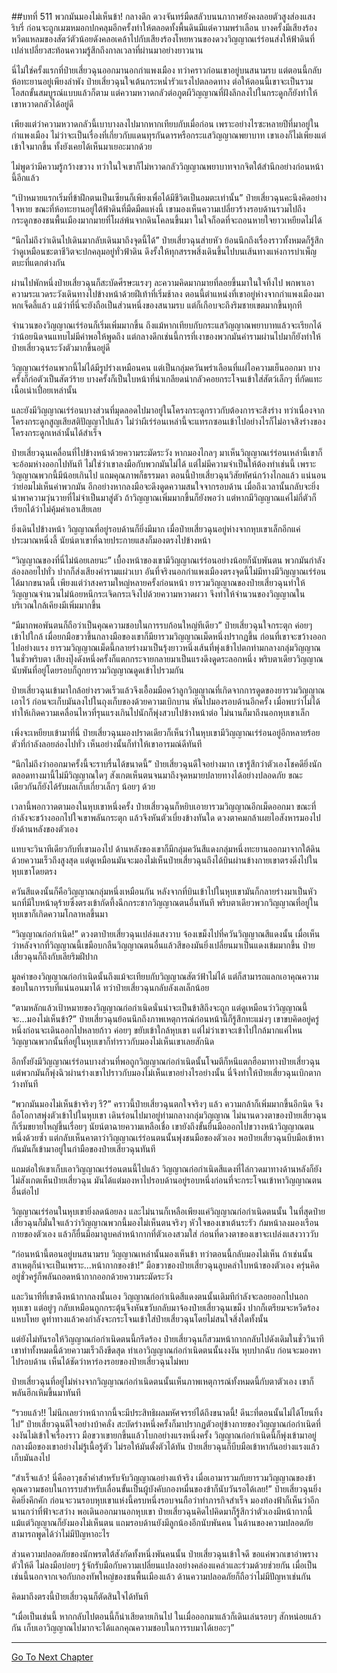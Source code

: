 ##บทที่ 511 พวกมันมองไม่เห็นข้า!
กลางดึก ดวงจันทร์มืดสลัวบนนภากาศยังคงลอยตัวสูงส่องแสงริบรี่ ก่อนจะถูกเมฆหมอกปกคลุมอีกครั้งทำให้ตลอดทั้งพื้นดินมีแต่ความพร่าเลือน บางครั้งมีเสียงร้องหวีดแหลมของสัตว์ตัวน้อยดังคลอเคล้าไปกับเสียงร้องโหยหวนของดวงวิญญาณเร่ร่อนส่งให้ฟ้าดินที่เปล่าเปลี่ยวสะท้อนความรู้สึกถึงกาลเวลาที่ผ่านมาอย่างยาวนาน

นี่ไม่ใช่ครั้งแรกที่ป๋ายเสี่ยวฉุนออกมานอกกำแพงเมือง ทว่าคราวก่อนเขาอยู่บนสนามรบ แต่ตอนนี้กลับห้อทะยานอยู่เพียงลำพัง ป๋ายเสี่ยวฉุนใจเต้นกระหน่ำรัวแรงไปตลอดทาง ต่อให้ตอนนี้เขาจะเป็นรวมโอสถขั้นสมบูรณ์แบบแล้วก็ตาม แต่ความหวาดกลัวต่อภูตผีวิญญาณที่ฝังลึกลงไปในกระดูกก็ยังทำให้เขาหวาดกลัวได้อยู่ดี

เพียงแต่ว่าความหวาดกลัวนี้เบาบางลงไปมากหากเทียบกับเมื่อก่อน เพราะอย่างไรซะหลายปีที่มาอยู่ในกำแพงเมือง ไม่ว่าจะเป็นเรื่องที่เกี่ยวกับแดนทุรกันดารหรือกระแสวิญญาณพยาบาท เขาเองก็ไม่เพียงแต่เข้าใจมากขึ้น ทั้งยังเคยได้เห็นมาเยอะมากด้วย

ไม่พูดว่ามีความรู้กว้างขวาง ทว่าในใจเขาก็ไม่หวาดกลัววิญญาณพยาบาทจากจิตใต้สำนึกอย่างก่อนหน้านี้อีกแล้ว

“เป้าหมายแรกเริ่มที่ข้าฝึกตนเป็นเซียนก็เพียงเพื่อได้มีชีวิตเป็นอมตะเท่านั้น” ป๋ายเสี่ยวฉุนคะนึงคิดอย่างใจหาย ขณะที่ห้อทะยานอยู่ใต้ฟ้าดินที่มืดมืดแห่งนี้ เขามองเห็นความเปลี่ยวร้างรอบด้านรวมไปถึงกระดูกของชนพื้นเมืองมากมายที่โผล่พ้นจากดินโคลนขึ้นมา ในใจก็อดที่จะถอนหายใจยาวเหยียดไม่ได้

“นึกไม่ถึงว่าเดินไปเดินมากลับเดินมาถึงจุดนี้ได้” ป๋ายเสี่ยวฉุนส่ายหัว ย้อนนึกถึงเรื่องราวทั้งหมดก็รู้สึกว่าดูเหมือนชะตาชีวิตจะปกคลุมอยู่ทั่วฟ้าดิน ดึงรั้งให้ทุกสรรพสิ่งเดินขึ้นไปบนเส้นทางแห่งการบำเพ็ญตบะที่แตกต่างกัน

ผ่านไปพักหนึ่งป๋ายเสี่ยวฉุนก็สะบัดศีรษะแรงๆ ละความคิดมากมายที่ลอยขึ้นมาในใจทิ้งไป พกพาเอาความระแวดระวังเดินทางไปข้างหน้าด้วยฝีเท้าที่เริ่มช้าลง ตอนนี้ตำแหน่งที่เขาอยู่ห่างจากกำแพงเมืองมาหกเจ็ดลี้แล้ว แม้ว่าที่นี่จะยังถือเป็นส่วนหนึ่งของสนามรบ แต่ก็เกือบจะถึงริมชายเขตมากขึ้นทุกที

จำนวนของวิญญาณเร่ร่อนก็เริ่มเพิ่มมากขึ้น ถึงแม้หากเทียบกับกระแสวิญญาณพยาบาทแล้วจะเรียกได้ว่าน้อยนิดจนแทบไม่มีค่าพอให้พูดถึง แต่กลางดึกเช่นนี้การที่เงาของพวกมันคำรามผ่านไปมาก็ยังทำให้ป๋ายเสี่ยวฉุนระวังตัวมากขึ้นอยู่ดี

วิญญาณเร่ร่อนพวกนี้ไม่ได้มีรูปร่างเหมือนคน แต่เป็นกลุ่มควันพร่าเลือนที่แผ่ไอความเย็นออกมา บางครั้งก็ก่อตัวเป็นสัตว์ร้าย บางครั้งก็เป็นใบหน้าที่น่าเกลียดน่ากลัวคอยกระโจนเข้าใส่สัตว์เล็กๆ ที่กัดแทะเนื้อเน่าเปื่อยเหล่านั้น

และยังมีวิญญาณเร่ร่อนบางส่วนที่มุดลอดไปมาอยู่ในโครงกระดูกราวกับต้องการจะสิงร่าง ทว่าเนื่องจากโครงกระดูกสูญเสียสติปัญญาไปแล้ว ไม่ว่าผีเร่ร่อนเหล่านี้จะแทรกซอนเข้าไปอย่างไรก็ไม่อาจสิงร่างของโครงกระดูกเหล่านั้นได้สำเร็จ

ป๋ายเสี่ยวฉุนเคลื่อนที่ไปข้างหน้าด้วยความระมัดระวัง หากมองไกลๆ มาเห็นวิญญาณเร่ร่อนเหล่านี้เขาก็จะอ้อมห่างออกไปทันที ไม่ใช่ว่าเขาลงมือกับพวกมันไม่ได้ แต่ไม่มีความจำเป็นให้ต้องทำเช่นนี้ เพราะวิญญาณพวกนี้มีน้อยเกินไป แถมคุณภาพก็ธรรมดา ตอนนี้ป๋ายเสี่ยวฉุนวิสัยทัศน์กว้างไกลแล้ว แน่นอนว่าย่อมไม่เห็นค่าพวกมัน อีกอย่างหากลงมือจะดึงดูดความสนใจจากรอบด้าน เมื่อถึงเวลานั้นกลับจะยิ่งนำพาความวุ่นวายที่ไม่จำเป็นมาสู่ตัว ถ้าวิญญาณเพิ่มมากขึ้นก็ยังพอว่า แต่หากมีวิญญาณแค่ไม่กี่ตัวก็เรียกได้ว่าไม่คุ้มค่าเอาเสียเลย

ยิ่งเดินไปข้างหน้า วิญญาณที่อยู่รอบด้านก็ยิ่งมีมาก เมื่อป๋ายเสี่ยวฉุนอยู่ห่างจากหุบเขาเล็กอีกแค่ประมาณหนึ่งลี้ นัยน์ตาเขาที่ฉายประกายแสงก็มองตรงไปข้างหน้า

“วิญญาณของที่นี่ไม่น้อยเลยนะ” เบื้องหน้าของเขามีวิญญาณเร่ร่อนอย่างน้อยก็นับพันตน พวกมันกำลังล่องลอยไปทั่ว ปากก็ส่งเสียงคำรามแผ่วเบา อันที่จริงนอกกำแพงเมืองตรงจุดนี้ไม่มีทางมีวิญญาณเร่ร่อนได้มากขนาดนี้ เพียงแต่ว่าสงครามใหญ่หลายครั้งก่อนหน้า ยารวมวิญญาณของป๋ายเสี่ยวฉุนทำให้วิญญาณจำนวนไม่น้อยหนีกระเจิดกระเจิงไปด้วยความหวาดผวา จึงทำให้จำนวนของวิญญาณในบริเวณใกล้เคียงมีเพิ่มมากขึ้น

“มีมากพอพันตนก็ถือว่าเป็นคุณความชอบในการรบก้อนใหญ่ทีเดียว” ป๋ายเสี่ยวฉุนใจกระตุก ค่อยๆ เข้าไปใกล้ เมื่อยกมือขวาขึ้นกลางมือของเขาก็มียารวมวิญญาณเม็ดหนึ่งปรากฏขึ้น ก่อนที่เขาจะขว้างออกไปอย่างแรง ยารวมวิญญาณเม็ดนี้กลายร่างมาเป็นรุ้งยาวหนึ่งเส้นที่พุ่งเข้าไปตกท่ามกลางกลุ่มวิญญาณในชั่วพริบตา เสียงปุ๊งดังหนึ่งครั้งก็แตกกระจายกลายมาเป็นแรงดึงดูดระลอกหนึ่ง พริบตาเดียววิญญาณนับพันที่อยู่โดยรอบก็ถูกยารวมวิญญาณดูดเข้าไปรวมกัน

ป๋ายเสี่ยวฉุนเข้ามาใกล้อย่างรวดเร็วแล้วจึงเอื้อมมือคว้าลูกวิญญาณที่เกิดจากการดูดของยารวมวิญญาณเอาไว้ ก่อนจะเก็บมันลงไปในถุงเก็บของด้วยความเบิกบาน หันไปมองรอบด้านอีกครั้ง เมื่อพบว่าไม่ได้ทำให้เกิดความเคลื่อนไหวที่รุนแรงเกินไปนักก็พุ่งสวบไปข้างหน้าต่อ ไม่นานก็มาถึงนอกหุบเขาเล็ก

เพิ่งจะเหยียบเข้ามาที่นี่ ป๋ายเสี่ยวฉุนมองปราดเดียวก็เห็นว่าในหุบเขามีวิญญาณเร่ร่อนอยู่อีกหลายร้อยตัวที่กำลังลอยล่องไปทั่ว เห็นอย่างนั้นก็ทำให้เขาอารมณ์ดีทันที

“นึกไม่ถึงว่าออกมาครั้งนี้จะราบรื่นได้ขนาดนี้” ป๋ายเสี่ยวฉุนดีใจอย่างมาก เขารู้สึกว่าตัวเองโชคดียิ่งนัก ตลอดทางมานี้ไม่มีวิญญาณใดๆ สังเกตเห็นตนจนมาถึงจุดหมายปลายทางได้อย่างปลอดภัย ขณะเดียวกันก็ยังได้รับผลเก็บเกี่ยวเล็กๆ น้อยๆ ด้วย

เวลานี้พอกวาดตามองในหุบเขาหนึ่งครั้ง ป๋ายเสี่ยวฉุนก็หยิบเอายารวมวิญญาณอีกเม็ดออกมา ขณะที่กำลังจะขว้างออกไปใจเขาพลันกระตุก แล้วจึงหันตัวเบี่ยงข้างทันใด ดวงตาคมกล้าเผยไอสังหารมองไปยังด้านหลังของตัวเอง

แทบจะวินาทีเดียวกับที่เขามองไป ด้านหลังของเขาก็มีกลุ่มควันสีแดงกลุ่มหนึ่งทะยานออกมาจากใต้ดินด้วยความเร็วถึงสูงสุด แต่ดูเหมือนมันจะมองไม่เห็นป๋ายเสี่ยวฉุนถึงได้บินผ่านข้างกายเขาตรงดิ่งไปในหุบเขาโดยตรง

ควันสีแดงนั้นก็คือวิญญาณกลุ่มหนึ่งเหมือนกัน หลังจากที่บินเข้าไปในหุบเขามันก็กลายร่างมาเป็นหัวนกที่มีใบหน้าดุร้ายซึ่งตรงเข้ากัดทึ้งฉีกกระชากวิญญาณตนอื่นทันที พริบตาเดียวพวกวิญญาณที่อยู่ในหุบเขาก็เกิดความโกลาหลขึ้นมา

“วิญญาณก่อกำเนิด!” ดวงตาป๋ายเสี่ยวฉุนเปล่งแสงวาบ จ้องเขม็งไปที่ควันวิญญาณสีแดงนั้น เมื่อเห็นว่าหลังจากที่วิญญาณนี้เขมือบกลืนวิญญาณตนอื่นแล้วสีของมันยิ่งเปลี่ยนมาเป็นแดงเข้มมากขึ้น ป๋ายเสี่ยวฉุนก็ถึงกับเลียริมฝีปาก

มูลค่าของวิญญาณก่อกำเนิดนั้นถึงแม้จะเทียบกับวิญญาณสัตว์ฟ้าไม่ได้ แต่ก็สามารถแลกเอาคุณความชอบในการรบที่แน่นอนมาได้ ทว่าป๋ายเสี่ยวฉุนกลับลังเลเล็กน้อย

“ตามหลักแล้วเป้าหมายของวิญญาณก่อกำเนิดนั่นน่าจะเป็นข้าสิถึงจะถูก แต่ดูเหมือนว่าวิญญาณนี้จะ...มองไม่เห็นข้า?” ป๋ายเสี่ยวฉุนย้อนนึกถึงภาพเหตุการณ์ก่อนหน้านี้ก็รู้สึกทะแม่งๆ เขาขบคิดอยู่ครู่หนึ่งก่อนจะเดินออกไปหลายก้าว ค่อยๆ ขยับเข้าใกล้หุบเขา แต่ไม่ว่าเขาจะเข้าไปใกล้มากแค่ไหน วิญญาณพวกนั้นที่อยู่ในหุบเขาก็ทำราวกับมองไม่เห็นเขาเลยสักนิด

อีกทั้งยังมีวิญญาณเร่ร่อนบางส่วนที่พอถูกวิญญาณก่อกำเนิดนั้นโจมตีก็หนีแตกฮือมาทางป๋ายเสี่ยวฉุน แต่พวกมันก็พุ่งฉิวผ่านร่างเขาไปราวกับมองไม่เห็นเขาอย่างไรอย่างนั้น นี่จึงทำให้ป๋ายเสี่ยวฉุนเบิกตากว้างทันที

“พวกมันมองไม่เห็นข้าจริงๆ รึ?” คราวนี้ป๋ายเสี่ยวฉุนตกใจจริงๆ แล้ว ความกล้าก็เพิ่มมากขึ้นอีกนิด จึงถือโอกาสพุ่งตัวเข้าไปในหุบเขา เดินร่อนไปมาอยู่ท่ามกลางกลุ่มวิญญาณ ไม่นานดวงตาของป๋ายเสี่ยวฉุนก็เริ่มขยายใหญ่ขึ้นเรื่อยๆ นัยน์ตาฉายความเหลือเชื่อ เขายังถึงขั้นยื่นมือออกไปขวางหน้าวิญญาณตนหนึ่งด้วยซ้ำ แต่กลับเห็นคาตาว่าวิญญาณเร่ร่อนตนนั้นพุ่งชนมือของตัวเอง พอป๋ายเสี่ยวฉุนบีบมือเข้าหากันมันก็เข้ามาอยู่ในกำมือของป๋ายเสี่ยวฉุนทันที

แถมต่อให้เขาเก็บเอาวิญญาณเร่ร่อนตนนี้ไปแล้ว วิญญาณก่อกำเนิดสีแดงที่ไล่กวดมาทางด้านหลังก็ยังไม่สังเกตเห็นป๋ายเสี่ยวฉุน มันได้แต่มองหาไปรอบด้านอยู่รอบหนึ่งก่อนที่จะกระโจนเข้าหาวิญญาณตนอื่นต่อไป

วิญญาณเร่ร่อนในหุบเขายิ่งลดน้อยลง และไม่นานก็เหลือเพียงแค่วิญญาณก่อกำเนิดตนนั้น ในที่สุดป๋ายเสี่ยวฉุนก็มั่นใจแล้วว่าวิญญาณพวกนี้มองไม่เห็นตนจริงๆ หัวใจของเขาเต้นระรัว ก้มหน้าลงมองเรือนกายของตัวเอง แล้วก็ยื่นมือมาลูบคลำหน้ากากที่ตัวเองสวมใส่ ก่อนที่ดวงตาของเขาจะเปล่งแสงวาววับ

“ก่อนหน้านี้ตอนอยู่บนสนามรบ วิญญาณเหล่านั้นมองเห็นข้า ทว่าตอนนี้กลับมองไม่เห็น ถ้าเช่นนั้นสาเหตุก็น่าจะเป็นเพราะ...หน้ากากของข้า!” มือขวาของป๋ายเสี่ยวฉุนลูบคลำใบหน้าของตัวเอง ครุ่นคิดอยู่ชั่วครู่ก็พลันถอดหน้ากากออกด้วยความระมัดระวัง

และวินาทีที่เขาดึงหน้ากากลงนั้นเอง วิญญาณก่อกำเนิดสีแดงตนนั้นเดิมทีกำลังจะลอยออกไปนอกหุบเขา แต่อยู่ๆ กลับเหมือนถูกกระตุ้นจึงหันขวับกลับมาจ้องป๋ายเสี่ยวฉุนเขม็ง ปากก็เตรียมจะหวีดร้องแหบโหย ดูท่าทางแล้วคงกำลังจะกระโจนเข้าใส่ป๋ายเสี่ยวฉุนโดยไม่สนใจสิ่งใดทั้งนั้น

แต่ยังไม่ทันรอให้วิญญาณก่อกำเนิดตนนี้กรีดร้อง ป๋ายเสี่ยวฉุนก็สวมหน้ากากกลับไปดังเดิมในชั่ววินาที เขาทำทั้งหมดนี้ด้วยความเร็วถึงขีดสุด ทำเอาวิญญาณก่อกำเนิดตนนั้นงงงัน หุบปากฉับ ก่อนจะมองหาไปรอบด้าน เห็นได้ชัดว่าหาร่องรอยของป๋ายเสี่ยวฉุนไม่พบ

ป๋ายเสี่ยวฉุนที่อยู่ไม่ห่างจากวิญญาณก่อกำเนิดตนนั้นเห็นภาพเหตุการณ์ทั้งหมดนี้กับตาตัวเอง เขาก็พลันฮึกเหิมขึ้นมาทันที

“รวยแล้ว!! ไม่นึกเลยว่าหน้ากากนี้จะมีประสิทธิผลมหัศจรรย์ได้ถึงขนาดนี้! ดีนะที่ตอนนั้นไม่ได้โยนทิ้งไป” ป๋ายเสี่ยวฉุนดีใจอย่างบ้าคลั่ง สะบัดร่างหนึ่งครั้งก็มาปรากฏตัวอยู่ข้างกายของวิญญาณก่อกำเนิดที่งงงันไม่เข้าใจเรื่องราว มือขวาเขายกขึ้นแล้วโบกอย่างแรงหนึ่งครั้ง วิญญาณก่อกำเนิดนี้ก็พุ่งเข้ามาอยู่กลางมือของเขาอย่างไม่รู้เนื้อรู้ตัว ไม่รอให้มันตั้งตัวได้ทัน ป๋ายเสี่ยวฉุนก็บีบมือเข้าหากันอย่างแรงแล้วเก็บมันลงไป

“สำเร็จแล้ว! นี่คืออาวุธล้ำค่าสำหรับจับวิญญาณอย่างแท้จริง เมื่อเอามารวมกับยารวมวิญญาณของข้า คุณความชอบในการรบสำหรับเลื่อนขั้นเป็นผู้บังคับกองหมื่นของข้าก็นับวันรอได้เลย!” ป๋ายเสี่ยวฉุนยิ่งคิดยิ่งคึกคัก ก่อนจะวนรอบหุบเขาแห่งนี้ครบหนึ่งรอบจนถือว่าทำภารกิจสำเร็จ มองท้องฟ้าก็เห็นว่าอีกนานกว่าที่ฟ้าจะสว่าง พอเดินออกมานอกหุบเขา ป๋ายเสี่ยวฉุนคิดไปคิดมาก็รู้สึกว่าตัวเองมีหน้ากากนี้ แม้แต่วิญญาณก็ยังมองไม่เห็นตน แถมรอบด้านยังมีลูกน้องอีกนับพันคน ในด้านของความปลอดภัยสามารถพูดได้ว่าไม่มีปัญหาอะไร

ส่วนความปลอดภัยของนักพรตใต้สังกัดทั้งหนึ่งพันคนนั้น ป๋ายเสี่ยวฉุนเข้าใจดี ขอแค่พวกเขาอำพรางตัวให้ดี ไม่ลงมือบ่อยๆ รู้จักรับมือกับความเปลี่ยนแปลงอย่างคล่องแคล่วและร่วมด้วยช่วยกัน เมื่อเป็นเช่นนี้นอกจากเจอกับกองทัพใหญ่ของชนพื้นเมืองแล้ว ด้านความปลอดภัยก็ถือว่าไม่มีปัญหาเช่นกัน

คิดมาถึงตรงนี้ป๋ายเสี่ยวฉุนก็ตัดสินใจได้ทันที

“เมื่อเป็นเช่นนี้ หากกลับไปตอนนี้ก็น่าเสียดายเกินไป ในเมื่อออกมาแล้วก็เดินเล่นรอบๆ สักหน่อยแล้วกัน เก็บเอาวิญญาณไปมากจะได้แลกคุณความชอบในการรบมาได้เยอะๆ”

------


[Go To Next Chapter]( ./134.md)